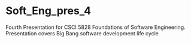# Soft_Eng_pres_4
Fourth Presentation for CSCI 5828 Foundations of Software Engineering. Presentation covers Big Bang software development life cycle
